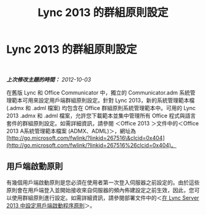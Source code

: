 ﻿---
title: Lync 2013 的群組原則設定
TOCTitle: Lync 2013 的群組原則設定
ms:assetid: 5917a52b-dae0-4ec0-8548-a68dc20ab71c
ms:mtpsurl: https://technet.microsoft.com/zh-tw/library/JJ204924(v=OCS.15)
ms:contentKeyID: 49290996
ms.date: 08/10/2015
mtps_version: v=OCS.15
ms.translationtype: HT
---

# Lync 2013 的群組原則設定

 

_**上次修改主題的時間：** 2012-10-03_

在舊版 Lync 和 Office Communicator 中，獨立的 Communicator.adm 系統管理範本可用來設定用戶端群組原則設定。針對 Lync 2013，新的系統管理範本檔 (.admx 和 .adml 檔案) 均包含在 Office 群組原則系統管理範本中。可用的 Lync 2013 .admx 和 .adml 檔案，允許您下載範本並集中管理所有 Office 程式與語言套件的群組原則設定。如需詳細資訊，請參閱 ＜Office 2013 ＞文件中的＜Office 2013 A系統管理範本檔案 (ADMX、ADML)＞，網址為[http://go.microsoft.com/fwlink/?linkid=267516\&clcid=0x404](http://go.microsoft.com/fwlink/?linkid=267516%26clcid=0x404)。

## 用戶端啟動原則

有幾個用戶端啟動原則是您必須在使用者第一次登入伺服器之前設定的。由於這些原則會在用戶端登入並開始接收來自伺服器的頻內佈建設定之前生效，因此，您可以使用群組原則進行設定。如需詳細資訊，請參閱部署文件中的＜[在 Lync Server 2013 中設定用戶端啟動程序原則](lync-server-2013-configuring-client-bootstrapping-policies.md)＞。

